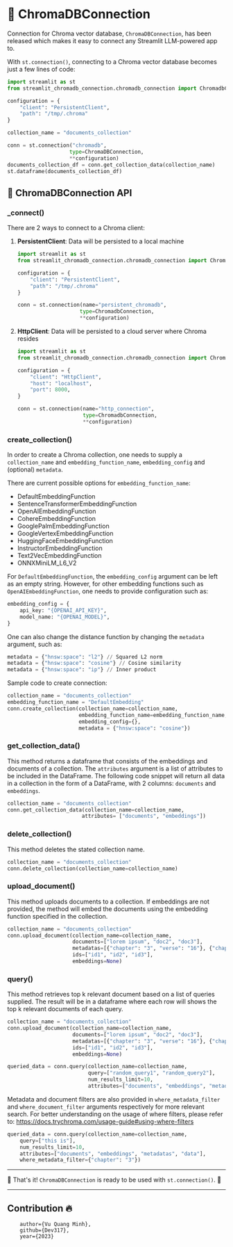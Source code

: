 # 📂 ChromaDBConnection

Connection for Chroma vector database, `ChromaDBConnection`, has been released which makes it easy to connect any Streamlit LLM-powered app to.

With `st.connection()`, connecting to a Chroma vector database becomes just a few lines of code:


```python
import streamlit as st
from streamlit_chromadb_connection.chromadb_connection import ChromadbConnection

configuration = {
    "client": "PersistentClient",
    "path": "/tmp/.chroma"
}

collection_name = "documents_collection"

conn = st.connection("chromadb",
                    type=ChromaDBConnection,
                    **configuration)
documents_collection_df = conn.get_collection_data(collection_name)
st.dataframe(documents_collection_df)
```

## 📑 ChromaDBConnection API

### _connect()
There are 2 ways to connect to a Chroma client:
1. **PersistentClient**: Data will be persisted to a local machine
    ```python
    import streamlit as st
    from streamlit_chromadb_connection.chromadb_connection import ChromadbConnection

    configuration = {
        "client": "PersistentClient",
        "path": "/tmp/.chroma"
    }

    conn = st.connection(name="persistent_chromadb",
                        type=ChromadbConnection,
                        **configuration)
    ```

2. **HttpClient**: Data will be persisted to a cloud server where Chroma resides
    ```python
    import streamlit as st
    from streamlit_chromadb_connection.chromadb_connection import ChromadbConnection

    configuration = {
        "client": "HttpClient",
        "host": "localhost",
        "port": 8000,
    }

    conn = st.connection(name="http_connection",
                         type=ChromadbConnection,
                         **configuration)
    ```


### create_collection()
In order to create a Chroma collection, one needs to supply a `collection_name` and `embedding_function_name`, `embedding_config` and (optional) `metadata`.

There are current possible options for `embedding_function_name`:
- DefaultEmbeddingFunction
- SentenceTransformerEmbeddingFunction
- OpenAIEmbeddingFunction
- CohereEmbeddingFunction
- GooglePalmEmbeddingFunction
- GoogleVertexEmbeddingFunction
- HuggingFaceEmbeddingFunction
- InstructorEmbeddingFunction
- Text2VecEmbeddingFunction
- ONNXMiniLM_L6_V2

For `DefaultEmbeddingFunction`, the `embedding_config` argument can be left as an empty string. However, for other embedding functions such as `OpenAIEmbeddingFunction`, one needs to provide configuration such as:

```python
embedding_config = {
    api_key: "{OPENAI_API_KEY}",
    model_name: "{OPENAI_MODEL}",
}
```

One can also change the distance function by changing the `metadata` argument, such as:

```python
metadata = {"hnsw:space": "l2"} // Squared L2 norm
metadata = {"hnsw:space": "cosine"} // Cosine similarity
metadata = {"hnsw:space": "ip"} // Inner product
```

Sample code to create connection:

```python
collection_name = "documents_collection"
embedding_function_name = "DefaultEmbedding"
conn.create_collection(collection_name=collection_name,
                       embedding_function_name=embedding_function_name,
                       embedding_config={},
                       metadata = {"hnsw:space": "cosine"})
```

### get_collection_data()
This method returns a dataframe that consists of the embeddings and documents of a collection.
The `attributes` argument is a list of attributes to be included in the DataFrame.
The following code snippet will return all data in a collection in the form of a DataFrame, with 2 columns: `documents` and `embeddings`.

```python
collection_name = "documents_collection"
conn.get_collection_data(collection_name=collection_name,
                        attributes= ["documents", "embeddings"])
```

### delete_collection()
This method deletes the stated collection name.

```python
collection_name = "documents_collection"
conn.delete_collection(collection_name=collection_name)
```

### upload_document()
This method uploads documents to a collection.
If embeddings are not provided, the method will embed the documents using the embedding function specified in the collection.


```python
collection_name = "documents_collection"
conn.upload_document(collection_name=collection_name,
                     documents=["lorem ipsum", "doc2", "doc3"],
                     metadatas=[{"chapter": "3", "verse": "16"}, {"chapter": "3", "verse": "5"}, {"chapter": "29", "verse": "11"}],
                     ids=["id1", "id2", "id3"],
                     embeddings=None)
```

### query()
This method retrieves top k relevant document based on a list of queries supplied.
The result will be in a dataframe where each row will shows the top k relevant documents of each query.

```python
collection_name = "documents_collection"
conn.upload_document(collection_name=collection_name,
                     documents=["lorem ipsum", "doc2", "doc3"],
                     metadatas=[{"chapter": "3", "verse": "16"}, {"chapter": "3", "verse": "5"}, {"chapter": "29", "verse": "11"}],
                     ids=["id1", "id2", "id3"],
                     embeddings=None)

queried_data = conn.query(collection_name=collection_name,
                          query=["random_query1", "random_query2"],
                          num_results_limit=10,
                          attributes=["documents", "embeddings", "metadatas", "data"])
```

Metadata and document filters are also provided in `where_metadata_filter` and `where_document_filter` arguments respectively for more relevant search. For better understanding on the usage of where filters, please refer to: https://docs.trychroma.com/usage-guide#using-where-filters

```python
queried_data = conn.query(collection_name=collection_name,
    query=["this is"],
    num_results_limit=10,
    attributes=["documents", "embeddings", "metadatas", "data"],
    where_metadata_filter={"chapter": "3"})
```


***
🎉 That's it! `ChromaDBConnection` is ready to be used with `st.connection()`. 🎉
***

## Contribution 🔥
```
    author={Vu Quang Minh},
    github={Dev317},
    year={2023}
```
